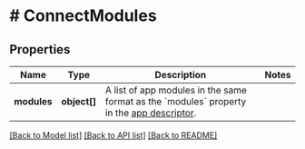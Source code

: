 # # ConnectModules

## Properties

Name | Type | Description | Notes
------------ | ------------- | ------------- | -------------
**modules** | **object[]** | A list of app modules in the same format as the &#x60;modules&#x60; property in the [app descriptor](https://developer.atlassian.com/cloud/jira/platform/app-descriptor/). |

[[Back to Model list]](../../README.md#models) [[Back to API list]](../../README.md#endpoints) [[Back to README]](../../README.md)
